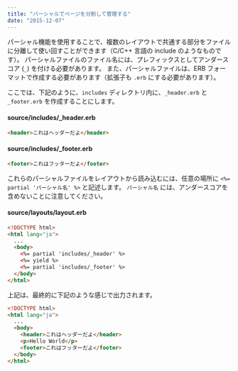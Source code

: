 ```yaml
---
title: "パーシャルでページを分割して管理する"
date: "2015-12-07"
---
```


パーシャル機能を使用することで、複数のレイアウトで共通する部分をファイルに分離して使い回すことができます（C/C++ 言語の include のようなものです）。
パーシャルファイルのファイル名には、プレフィックスとしてアンダースコア (`_`) を付ける必要があります。
また、パーシャルファイルは、ERB フォーマットで作成する必要があります（拡張子も `.erb` にする必要があります）。

ここでは、下記のように、`includes` ディレクトリ内に、`_header.erb` と `_footer.erb` を作成することにします。

#### source/includes/_header.erb

```html
<header>これはヘッダーだよ</header>
```

#### source/includes/_footer.erb

```html
<footer>これはフッターだよ</footer>
```

これらのパーシャルファイルをレイアウトから読み込むには、任意の場所に `<%= partial 'パーシャル名' %>` と記述します。
`パーシャル名` には、アンダースコアを含めないことに注意してください。

#### source/layouts/layout.erb

```html
<!DOCTYPE html>
<html lang="ja">
  ...
  <body>
    <%= partial 'includes/_header' %>
    <%= yield %>
    <%= partial 'includes/_footer' %>
  </body>
</html>
```

上記は、最終的に下記のような感じで出力されます。

```html
<!DOCTYPE html>
<html lang="ja">
  ...
  <body>
    <header>これはヘッダーだよ</header>
    <p>Hello World</p>
    <footer>これはフッターだよ</footer>
  </body>
</html>
```

